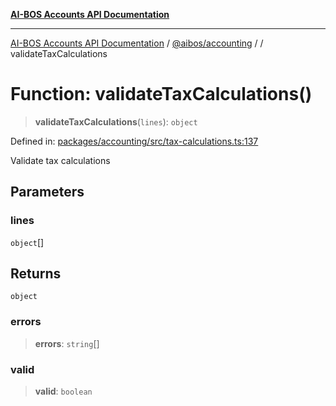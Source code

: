 [**AI-BOS Accounts API Documentation**](../../../README.md)

***

[AI-BOS Accounts API Documentation](../../../README.md) / [@aibos/accounting](../README.md) / [](../README.md) / validateTaxCalculations

# Function: validateTaxCalculations()

> **validateTaxCalculations**(`lines`): `object`

Defined in: [packages/accounting/src/tax-calculations.ts:137](https://github.com/pohlai88/accounts/blob/48103fb36d28b2b9bfb33472b6de2f719773cde9/packages/accounting/src/tax-calculations.ts#L137)

Validate tax calculations

## Parameters

### lines

`object`[]

## Returns

`object`

### errors

> **errors**: `string`[]

### valid

> **valid**: `boolean`
